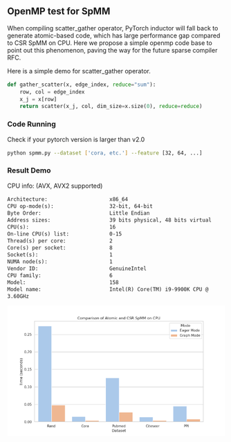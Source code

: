 ## OpenMP test for SpMM

When compiling scatter_gather operator, PyTorch inductor will fall back to generate atomic-based code, which has large performance gap compared to CSR SpMM on CPU.
Here we propose a simple openmp code base to point out this phenomenon, paving the way for the future sparse compiler RFC.

Here is a simple demo for scatter_gather operator.

```python
def gather_scatter(x, edge_index, reduce="sum"):
    row, col = edge_index
    x_j = x[row]
    return scatter(x_j, col, dim_size=x.size(0), reduce=reduce)
```

### Code Running

Check if your pytorch version is larger than v2.0

```bash
python spmm.py --dataset ['cora, etc.'] --feature [32, 64, ...]
```

### Result Demo

CPU info: (AVX, AVX2 supported)

```
Architecture:                    x86_64
CPU op-mode(s):                  32-bit, 64-bit
Byte Order:                      Little Endian
Address sizes:                   39 bits physical, 48 bits virtual
CPU(s):                          16
On-line CPU(s) list:             0-15
Thread(s) per core:              2
Core(s) per socket:              8
Socket(s):                       1
NUMA node(s):                    1
Vendor ID:                       GenuineIntel
CPU family:                      6
Model:                           158
Model name:                      Intel(R) Core(TM) i9-9900K CPU @ 3.60GHz
```

![image info](./spmm.png)
